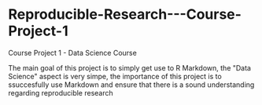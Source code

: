 # Reproducible-Research---Course-Project-1
Course Project 1 - Data Science Course

The main goal of this project is to simply get use to R Markdown, the "Data Science"
 aspect is very simpe, the importance of this project is to ssuccesfully use Markdown and ensure that there is a sound understanding regarding reproducible research
